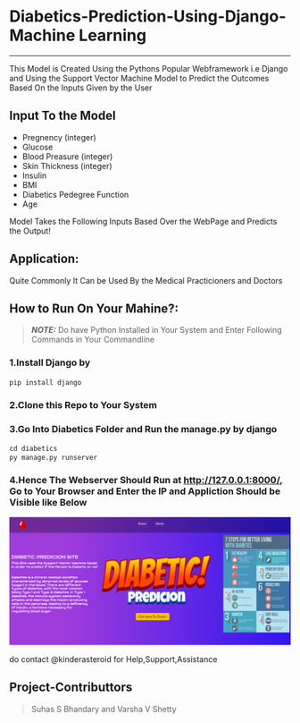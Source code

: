 # Diabetics-Prediction-Using-Django-Machine Learning

___________________________________________________________________________________________________________________________________________________________

This Model is Created Using the Pythons Popular Webframework i.e Django and Using the Support Vector Machine Model to Predict the Outcomes Based On the Inputs Given by the User

## Input To the Model
+ Pregnency (integer)
+ Glucose
+ Blood Preasure (integer)
+ Skin Thickness (integer)
+ Insulin
+ BMI
+ Diabetics Pedegree Function
+ Age

Model Takes the Following Inputs Based Over the WebPage and Predicts the Output!

## Application:
Quite Commonly It Can be Used By the Medical Practicioners and Doctors

## How to Run On Your Mahine?:
> **_NOTE:_**  Do have Python Installed in Your System and Enter Following Commands in Your Commandline
### 1.Install Django by
```
pip install django
```
### 2.Clone this Repo to Your System

### 3.Go Into Diabetics Folder and Run the manage.py by django

```
cd diabetics 
py manage.py runserver 
```

### 4.Hence The Webserver Should Run at http://127.0.0.1:8000/, Go to Your Browser and Enter the IP and Appliction Should be Visible like Below
![Tux, the Linux mascot](/sss.png)


do contact @kinderasteroid for Help,Support,Assistance


## Project-Contributtors
> Suhas S Bhandary and 
> Varsha V Shetty

